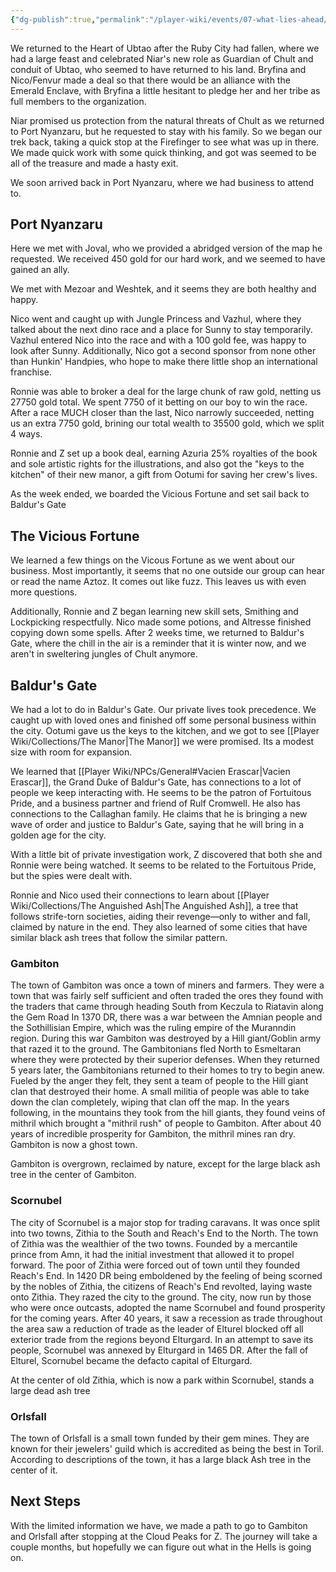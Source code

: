 ```yaml
---
{"dg-publish":true,"permalink":"/player-wiki/events/07-what-lies-ahead/","noteIcon":""}
---
```


We returned to the Heart of Ubtao after the Ruby City had fallen, where we had a large feast and celebrated Niar's new role as Guardian of Chult and conduit of Ubtao, who seemed to have returned to his land. Bryfina and Nico/Fenvur made a deal so that there would be an alliance with the Emerald Enclave, with Bryfina a little hesitant to pledge her and her tribe as full members to the organization. 

Niar promised us protection from the natural threats of Chult as we returned to Port Nyanzaru, but he requested to stay with his family. So we began our trek back, taking a quick stop at the Firefinger to see what was up in there. We made quick work with some quick thinking, and got was seemed to be all of the treasure and made a hasty exit. 

We soon arrived back in Port Nyanzaru, where we had business to attend to.

## Port Nyanzaru

Here we met with Joval, who we provided a abridged version of the map he requested. We received 450 gold for our hard work, and we seemed to have gained an ally.

We met with Mezoar and Weshtek, and it seems they are both healthy and happy.

Nico went and caught up with Jungle Princess and Vazhul, where they talked about the next dino race and a place for Sunny to stay temporarily. Vazhul entered Nico into the race and with a 100 gold fee, was happy to look after Sunny. Additionally, Nico got a second sponsor from none other than Hunkin' Handpies, who hope to make there little shop an international franchise.

Ronnie was able to broker a deal for the large chunk of raw gold, netting us 27750 gold total. We spent 7750 of it betting on our boy to win the race. After a race MUCH closer than the last, Nico narrowly succeeded, netting us an extra 7750 gold, brining our total wealth to 35500 gold, which we split 4 ways. 

Ronnie and Z set up a book deal, earning Azuria 25% royalties of the book and sole artistic rights for the illustrations, and also got the "keys to the kitchen" of their new manor, a gift from Ootumi for saving her crew's lives.

As the week ended, we boarded the Vicious Fortune and set sail back to Baldur's Gate

## The Vicious Fortune

We learned a few things on the Vicous Fortune as we went about our business. Most importantly, it seems that no one outside our group can hear or read the name Aztoz. It comes out like fuzz. This leaves us with even more questions.

Additionally, Ronnie and Z began learning new skill sets, Smithing and Lockpicking respectfully. Nico made some potions, and Altresse finished copying down some spells. After 2 weeks time, we returned to Baldur's Gate, where the chill in the air is a reminder that it is winter now, and we aren't in sweltering jungles of Chult anymore.

## Baldur's Gate

We had a lot to do in Baldur's Gate. Our private lives took precedence. We caught up with loved ones and finished off some personal business within the city. Ootumi gave us the keys to the kitchen, and we got to see [[Player Wiki/Collections/The Manor\|The Manor]] we were promised. Its a modest size with room for expansion.

We learned that [[Player Wiki/NPCs/General#Vacien Erascar\|Vacien Erascar]], the Grand Duke of Baldur's Gate, has connections to a lot of people we keep interacting with. He seems to be the patron of Fortuitous Pride, and a business partner and friend of Rulf Cromwell. He also has connections to the Callaghan family. He claims that he is bringing a new wave of order and justice to Baldur's Gate, saying that he will bring in a golden age for the city.

With a little bit of private investigation work, Z discovered that both she and Ronnie were being watched. It seems to be related to the Fortuitous Pride, but the spies were dealt with. 

Ronnie and Nico used their connections to learn about [[Player Wiki/Collections/The Anguished Ash\|The Anguished Ash]], a tree that follows strife-torn societies, aiding their revenge—only to wither and fall, claimed by nature in the end. They also learned of some cities that have similar black ash trees that follow the similar pattern.

### Gambiton
The town of Gambiton was once a town of miners and farmers. They were a town that was fairly self sufficient and often traded the ores they found with the traders that came through heading South from Keczula to Riatavin along the Gem Road
In 1370 DR, there was a war between the Amnian people and the Sothillisian Empire, which was the ruling empire of the Muranndin region. 
During this war Gambiton was destroyed by a Hill giant/Goblin army that razed it to the ground. The Gambitonians fled North to Esmeltaran where they were protected by their superior defenses.
When they returned 5 years later, the Gambitonians returned to their homes to try to begin anew. Fueled by the anger they felt, they sent a team of people to the Hill giant clan that destroyed their home. A small militia of people was able to take down the clan completely, wiping that clan off the map.
In the years following, in the mountains they took from the hill giants, they found veins of mithril which brought a "mithril rush" of people to Gambiton.
After about 40 years of incredible prosperity for Gambiton, the mithril mines ran dry. Gambiton is now a ghost town.

Gambiton is overgrown, reclaimed by nature, except for the large black ash tree in the center of Gambiton.

### Scornubel

The city of Scornubel is a major stop for trading caravans. It was once split into two towns, Zithia to the South and Reach's End to the North.
The town of Zithia was the wealthier of the two towns. Founded by a mercantile prince from Amn, it had the initial investment that allowed it to propel forward. The poor of Zithia were forced out of town until they founded Reach's End. 
In 1420 DR being emboldened by the feeling of being scorned by the nobles of Zithia, the citizens of Reach's End revolted, laying waste onto Zithia. They razed the city to the ground. The city, now run by those who were once outcasts, adopted the name Scornubel and found prosperity for the coming years. After 40 years, it saw a recession as trade throughout the area saw a reduction of trade as the leader of Elturel blocked off all exterior trade from the regions beyond Elturgard. In an attempt to save its people, Scornubel was annexed by Elturgard in 1465 DR. 
After the fall of Elturel, Scornubel became the defacto capital of Elturgard. 

At the center of old Zithia, which is now a park within Scornubel, stands a large dead ash tree

### Orlsfall

The town of Orlsfall is a small town funded by their gem mines. They are known for their jewelers' guild which is accredited as being the best in Toril. According to descriptions of the town, it has a large black Ash tree in the center of it. 

## Next Steps

With the limited information we have, we made a path to go to Gambiton and Orlsfall after stopping at the Cloud Peaks for Z. The journey will take a couple months, but hopefully we can figure out what in the Hells is going on.
